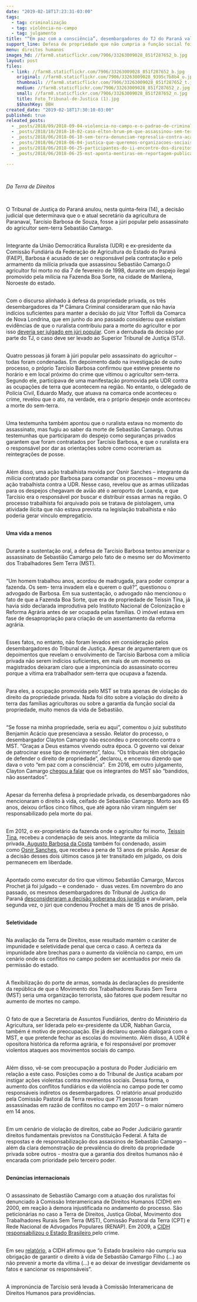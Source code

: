 ```yaml
---
date: "2019-02-18T17:23:31-03:00"
tags:
  - tag: criminalização
  - tag: violência-no-campo
  - tag: julgamento
title: "“Em paz com a consciência”, desembargadores do TJ do Paraná validam assassinatos no campo\n"
support_line: Defesa de propriedade que não cumpria a função social foi considerado mais importante do que direito à vida em processo que levaria a julgamento secretário da agricultura de Paranavaí
menu: direitos humanos
images_hd: //farm8.staticflickr.com/7906/33263009028_851f287652_b.jpg
layout: post
files:
  - link: //farm8.staticflickr.com/7906/33263009028_851f287652_b.jpg
    original: //farm8.staticflickr.com/7906/33263009028_9395c7b8b4_o.jpg
    thumbnail: //farm8.staticflickr.com/7906/33263009028_851f287652_t.jpg
    medium: //farm8.staticflickr.com/7906/33263009028_851f287652_z.jpg
    small: //farm8.staticflickr.com/7906/33263009028_851f287652_n.jpg
    title: Foto_Tribunal-de-Justica (1).jpg
    $$hashKey: 0BH
created_date: "2019-02-18T17:30:10-03:00"
published: true
releated_posts:
  - _posts/2018/09/2018-09-04-violencia-no-campo-e-o-padrao-de-criminalizacao-dos-movimentos-sociais.md
  - _posts/2018/10/2018-10-02-caso-elton-brum-pm-que-assassinou-sem-terra-tem-seu-nome-incluido-ao-banco-nacional-de-mandados-de-prisao.md
  - _posts/2018/06/2018-06-10-sem-terra-denunciam-represalia-contra-acampamento-em-minas-gerais.md
  - _posts/2018/06/2018-06-04-justica-que-queremos-organizacoes-sociais-lancam-carta-a-sociedade-sobre-o-papel-do-sistema-de-justica.md
  - _posts/2018/06/2018-06-25-participantes-do-ii-encontro-dos-direitos-humanos-dos-povos-do-campo-das-aguas-e-das-florestas-lancam-manifesto.md
  - _posts/2018/06/2018-06-25-mst-aponta-mentiras-em-reportagem-publicada-pela-revista-istoe.md

---
```

<p>&nbsp;</p>

<p><em>Da Terra de Direitos&nbsp;</em></p>

<p>&nbsp;</p>

<p>O Tribunal de Justi&ccedil;a do Paran&aacute; anulou, nesta quinta-feira (14), a decis&atilde;o judicial que determinava que o e atual secret&aacute;rio da agricultura de Paranava&iacute;, Tarc&iacute;sio Barbosa de Souza, fosse a j&uacute;ri popular pelo assassinato do agricultor sem-terra Sebasti&atilde;o Camargo.&nbsp;</p>

<p><br />
Integrante da Uni&atilde;o Democr&aacute;tica Ruralista (UDR) e ex-presidente da Comiss&atilde;o Fundi&aacute;ria da Federa&ccedil;&atilde;o de Agricultura do Estado do Paran&aacute; (FAEP), Barbosa &eacute; acusado de ser o respons&aacute;vel pela contrata&ccedil;&atilde;o e pelo armamento da mil&iacute;cia privada que assassinou Sebasti&atilde;o Camargo.O agricultor foi morto no dia 7 de fevereiro de 1998, durante um despejo ilegal promovido pela mil&iacute;cia na Fazenda Boa Sorte, na cidade de Marilena, Noroeste do estado.</p>

<p><br />
Com o discurso alinhado &agrave; defesa da propriedade privada, os tr&ecirc;s desembargadores da 1&ordf; C&acirc;mara Criminal consideraram que n&atilde;o havia ind&iacute;cios suficientes para manter a decis&atilde;o do juiz Vitor Toffoli da Comarca de Nova Londrina, que em junho do ano passado considerou que existiam evid&ecirc;ncias de que o ruralista contribuiu para a morte do agricultor e por isso&nbsp;<a href="https://terradedireitos.org.br/noticias/noticias/ruralista-vai-a-juri-popular-pela-morte-de-trabalhador-semterra/22858">deveria ser julgado em j&uacute;ri popular</a>. Com a derrubada da decis&atilde;o por parte do TJ, o caso deve ser levado ao Superior Tribunal de Justi&ccedil;a (STJ).</p>

<p><br />
Quatro pessoas j&aacute; foram &agrave; j&uacute;ri popular pelo assassinato do agricultor &ndash; todas foram condenadas. Em depoimento dado na investiga&ccedil;&atilde;o de outro processo, o pr&oacute;prio Tarc&iacute;sio Barbosa confirmou que esteve presente no hor&aacute;rio e em local pr&oacute;ximo do crime que vitimou o agricultor sem-terra. Segundo ele, participava de uma manifesta&ccedil;&atilde;o promovida pela UDR contra as ocupa&ccedil;&otilde;es de terra que acontecem na regi&atilde;o. No entanto, o delegado de Pol&iacute;cia Civil, Eduardo Mady, que atuava na comarca onde aconteceu o crime, revelou que o ato, na verdade, era o pr&oacute;prio despejo onde aconteceu a morte do sem-terra.</p>

<p><br />
Uma testemunha tamb&eacute;m apontou que o ruralista estava no momento do assassinato, mas fugiu ao saber da morte de Sebasti&atilde;o Camargo. Outras testemunhas que participaram do despejo como seguran&ccedil;as privados garantem que foram contratados por Tarc&iacute;sio Barbosa, e que o ruralista era o respons&aacute;vel por dar as orienta&ccedil;&otilde;es sobre como ocorreriam as reintegra&ccedil;&otilde;es de posse.</p>

<p><br />
Al&eacute;m disso, uma a&ccedil;&atilde;o trabalhista movida por Osnir Sanches &ndash; integrante da mil&iacute;cia contratado por Barbosa para comandar os processos &ndash; moveu uma a&ccedil;&atilde;o trabalhista contra a UDR. Nesse caso, revelou que as armas utilizadas para os despejos chegavam de avi&atilde;o at&eacute; o aeroporto de Loanda, e que Tarc&iacute;sio era o respons&aacute;vel por buscar e distribuir essas armas na regi&atilde;o. O processo trabalhista foi arquivado pois se tratava de pistolagem, uma atividade il&iacute;cita que n&atilde;o estava prevista na legisla&ccedil;&atilde;o trabalhista e n&atilde;o poderia gerar v&iacute;nculo empregat&iacute;cio.</p>

<p><br />
<strong>Uma vida a menos</strong></p>

<p><br />
Durante a sustenta&ccedil;&atilde;o oral, a defesa de Tarc&iacute;sio Barbosa tentou amenizar o assassinato de Sebasti&atilde;o Camargo pelo fato de o mesmo ser do Movimento dos Trabalhadores Sem Terra (MST).</p>

<p><br />
&ldquo;Um homem trabalhou anos, acordou de madrugada, para poder comprar a fazenda. Os sem- terra invadem ela e querem o qu&ecirc;?&rdquo;, questionou o advogado de Barbosa. Em sua sustenta&ccedil;&atilde;o, o advogado n&atilde;o mencionou o fato de que a Fazenda Boa Sorte, que era de propriedade de Teissin Tina, j&aacute; havia sido declarada improdutiva pelo Instituto Nacional de Coloniza&ccedil;&atilde;o e Reforma Agr&aacute;ria antes de ser ocupada pelas fam&iacute;lias. O im&oacute;vel estava em fase de desapropria&ccedil;&atilde;o para cria&ccedil;&atilde;o de um assentamento da reforma agr&aacute;ria.</p>

<p><br />
Esses fatos, no entanto, n&atilde;o foram levados em considera&ccedil;&atilde;o pelos desembargadores do Tribunal de Justi&ccedil;a. Apesar de argumentarem que os depoimentos que revelam o envolvimento de Tarc&iacute;sio Barbosa com a mil&iacute;cia privada n&atilde;o serem ind&iacute;cios suficientes, em mais de um momento os magistrados deixaram claro que a impron&uacute;ncia do assassinato ocorreu porque a v&iacute;tima era trabalhador sem-terra que ocupava a fazenda.</p>

<p><br />
Para eles, a ocupa&ccedil;&atilde;o promovida pelo MST se trata apenas de viola&ccedil;&atilde;o do direito da propriedade privada. Nada foi dito sobre a viola&ccedil;&atilde;o do direito &agrave; terra das fam&iacute;lias agricultoras ou sobre a garantia da fun&ccedil;&atilde;o social da propriedade, muito menos da vida de Sebasti&atilde;o.</p>

<p><br />
&ldquo;Se fosse na minha propriedade, seria eu aqui&rdquo;, comentou o juiz substituto Benjamin Ac&aacute;cio que presenciava a sess&atilde;o. Relator do processo, o desembargador Clayton Camargo n&atilde;o escondeu o preconceito contra o MST. &ldquo;Gra&ccedil;as a Deus estamos vivendo outra &eacute;poca. O governo vai deixar de patrocinar esse tipo de movimento&rdquo;, falou. &ldquo;Os tribunais t&ecirc;m obriga&ccedil;&atilde;o de defender o direito de propriedade&rdquo;, declarou, e encerrou dizendo que dava o voto &ldquo;em paz com a consci&ecirc;ncia&rdquo;. &nbsp;Em 2016, em outro julgamento, Clayton Camargo&nbsp;<a href="http://www.gazetadopovo.com.br/vida-e-cidadania/tj-determina-desocupacao-de-area-na-araupel-3qcphu8m7e9d8uuw0ls4srxqc">chegou a falar</a>&nbsp;que os integrantes do MST s&atilde;o &ldquo;bandidos, n&atilde;o assentados&rdquo;.</p>

<p><br />
Apesar da ferrenha defesa &agrave; propriedade privada, os desembargadores n&atilde;o mencionaram o direito &agrave; vida, ceifado de Sebasti&atilde;o Camargo. Morto aos 65 anos, deixou &oacute;rf&atilde;os cinco filhos, que at&eacute; agora n&atilde;o viram ningu&eacute;m ser responsabilizado pela morte do pai.</p>

<p><br />
Em 2012, o ex-propriet&aacute;rio da fazenda onde o agricultor foi morto,&nbsp;<a href="https://terradedireitos.org.br/noticias/noticias/juri-popular-condena-fazendeiro-e-integrante-de-milicia-por-homicidio-de-trabalhador-sem-terra/9177">Teissin Tina</a>, recebeu a condena&ccedil;&atilde;o de seis anos. Integrante da mil&iacute;cia privada,<a href="https://terradedireitos.org.br/noticias/noticias/expistoleiro-da-udr-e-condenado-pelo-assassinato-de-trabalhador-sem-terra/15289">&nbsp;Augusto Barbosa da Costa</a>&nbsp;tamb&eacute;m foi condenado, assim como&nbsp;<a href="https://terradedireitos.org.br/noticias/noticias/juri-popular-condena-fazendeiro-e-integrante-de-milicia-por-homicidio-de-trabalhador-sem-terra/9177">Osnir Sanches</a>, que recebeu a pena de 13 anos de pris&atilde;o. Apesar de a decis&atilde;o desses dois &uacute;ltimos casos j&aacute; ter transitado em julgado, os dois permanecem em liberdade.</p>

<p><br />
Apontado como executor do tiro que vitimou Sebasti&atilde;o Camargo, Marcos Prochet j&aacute; foi julgado &ndash; e condenado -&nbsp; duas vezes. Em novembro do ano passado, os mesmos desembargadores do Tribunal de Justi&ccedil;a do Paran&aacute;&nbsp;<a href="https://terradedireitos.org.br/noticias/noticias/tj-ignora-decisao-de-juri-popular-e-anula-julgamento-que-condenou-expresidente-da-udr-pela-morte-de-semterra/22977">desconsideraram a decis&atilde;o soberana dos jurados</a>&nbsp;e anularam, pela segunda vez, o j&uacute;ri que condenou Prochet a mais de 15 anos de pris&atilde;o.</p>

<p><br />
<strong>Seletividade</strong></p>

<p><br />
Na avalia&ccedil;&atilde;o da Terra de Direitos, esse resultado mant&eacute;m o car&aacute;ter de impunidade e seletividade penal que cerca o caso. A certeza da impunidade abre brechas para o aumento da viol&ecirc;ncia no campo, em um cen&aacute;rio onde os conflitos no campo podem ser acentuados por meio da permiss&atilde;o do estado.</p>

<p><br />
A flexibiliza&ccedil;&atilde;o do porte de armas, somada &agrave;s declara&ccedil;&otilde;es do presidente da rep&uacute;blica de que o Movimento dos Trabalhadores Rurais Sem Terra (MST) seria uma organiza&ccedil;&atilde;o terrorista, s&atilde;o fatores que podem resultar no aumento de mortes no campo.</p>

<p><br />
O fato de que a Secretaria de Assuntos Fundi&aacute;rios, dentro do Minist&eacute;rio da Agricultura, ser liderada pelo ex-presidente da UDR, Nabhan Garcia, tamb&eacute;m &eacute; motivo de preocupa&ccedil;&atilde;o. Ele j&aacute; declarou quen&atilde;o dialogar&aacute; com o MST, e que pretende fechar as escolas do movimento. Al&eacute;m disso, A UDR &eacute; opositora hist&oacute;rica da reforma agr&aacute;ria, e foi respons&aacute;vel por promover violentos ataques aos movimentos sociais do campo.</p>

<p><br />
Al&eacute;m disso, v&ecirc;-se com preocupa&ccedil;&atilde;o a postura do Poder Judici&aacute;rio em rela&ccedil;&atilde;o a este caso. Posi&ccedil;&otilde;es como a do Tribunal de Justi&ccedil;a acabam por instigar a&ccedil;&otilde;es violentas contra movimentos sociais. Dessa forma, o aumento dos conflitos fundi&aacute;rios e da viol&ecirc;ncia no campo pode ter como respons&aacute;veis indiretos os desembargadores. O relat&oacute;rio anual produzido pela Comiss&atilde;o Pastoral da Terra revelou que 71 pessoas foram assassinadas em raz&atilde;o de conflitos no campo em 2017 &ndash; o maior n&uacute;mero em 14 anos.</p>

<p><br />
Em um cen&aacute;rio de viola&ccedil;&atilde;o de direitos, cabe ao Poder Judici&aacute;rio garantir direitos fundamentais previstos na Constitui&ccedil;&atilde;o Federal. A falta de respostas e de responsabiliza&ccedil;&atilde;o dos assassinos de Sebasti&atilde;o Camargo &ndash; al&eacute;m da clara demonstra&ccedil;&atilde;o de preval&ecirc;ncia do direito da propriedade privada sobre outros - mostra que a garantia dos direitos humanos n&atilde;o &eacute; encarada com prioridade pelo terceiro poder.</p>

<p><br />
<strong>Den&uacute;ncias internacionais&nbsp;&nbsp;&nbsp;&nbsp;</strong></p>

<p><br />
O assassinato de Sebasti&atilde;o Camargo com a atua&ccedil;&atilde;o dos ruralistas&nbsp;foi denunciado &agrave; Comiss&atilde;o Interamericana de Direitos Humanos (CIDH) em 2000, em rea&ccedil;&atilde;o &agrave; demora injustificada no andamento do processo. S&atilde;o peticion&aacute;rias no caso a&nbsp;Terra de Direitos, Justi&ccedil;a Global, Movimento dos Trabalhadores Rurais Sem Terra (MST), Comiss&atilde;o Pastoral da Terra (CPT) e Rede Nacional de Advogados Populares (RENAP). Em 2009, a&nbsp;<a href="http://terradedireitos.org.br/2016/08/23/estado-brasileiro-e-responsabilidade-por-comissao-interamericana-pelo-assassinato-de-trabalhador-sem-terra/" target="_blank">CIDH responsabilizou o Estado Brasileiro&nbsp;</a>pelo crime.</p>

<p><br />
Em seu&nbsp;<a href="http://www.cidh.oas.org/annualrep/2009port/Brasil12310port.htm" target="_blank">relat&oacute;rio</a>, a CIDH afirmou que &ldquo;o Estado brasileiro n&atilde;o cumpriu sua obriga&ccedil;&atilde;o de garantir o direito &agrave; vida de Sebasti&atilde;o Camargo Filho (&hellip;) ao n&atilde;o prevenir a morte da v&iacute;tima (&hellip;) e ao deixar de investigar devidamente os fatos e sancionar os respons&aacute;veis&rdquo;.</p>

<p><br />
A impron&uacute;ncia de Tarc&iacute;sio ser&aacute; levada &agrave; Comiss&atilde;o Interamericana de Direitos Humanos para provid&ecirc;ncias.</p>
